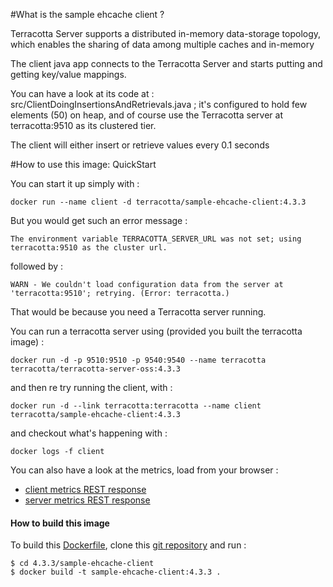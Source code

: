 #What is the sample ehcache client ?

Terracotta Server supports a distributed in-memory data-storage topology, which enables the sharing of data among multiple caches and in-memory

The client java app connects to the Terracotta Server and starts putting and getting key/value mappings.

You can have a look at its code at : src/ClientDoingInsertionsAndRetrievals.java ; it's configured to hold few elements (50) on heap, and of course use the Terracotta server at terracotta:9510 as its clustered tier.

The client will either insert or retrieve values every 0.1 seconds


#How to use this image: QuickStart

You can start it up simply with :

    docker run --name client -d terracotta/sample-ehcache-client:4.3.3

But you would get such an error message :
    
    The environment variable TERRACOTTA_SERVER_URL was not set; using terracotta:9510 as the cluster url.

followed by :

    WARN - We couldn't load configuration data from the server at 'terracotta:9510'; retrying. (Error: terracotta.)


That would be because you need a Terracotta server running.

You can run a terracotta server using (provided you built the terracotta image) :

    docker run -d -p 9510:9510 -p 9540:9540 --name terracotta terracotta/terracotta-server-oss:4.3.3

and then re try running the client, with :

    docker run -d --link terracotta:terracotta --name client terracotta/sample-ehcache-client:4.3.3
    
and checkout what's happening with :

    docker logs -f client

You can also have a look at the metrics, load from your browser :

 * [client metrics REST response](http://localhost:9540/tc-management-api/v2/agents/cacheManagers/caches?show=CacheHitRatio&show=CacheHitRate&show=CacheMissRate&show=Size&show=LocalHeapSize&show=LocalHeapSize&show=AverageGetTime)
 * [server metrics REST response](http://localhost:9540/tc-management-api/v2/agents/statistics/servers)




#### How to build this image

To build this [Dockerfile](https://github.com/Terracotta-OSS/docker/blob/master/4.3.3/server/Dockerfile), clone this [git repository](https://github.com/Terracotta-OSS/docker) and run :

    $ cd 4.3.3/sample-ehcache-client
    $ docker build -t sample-ehcache-client:4.3.3 .